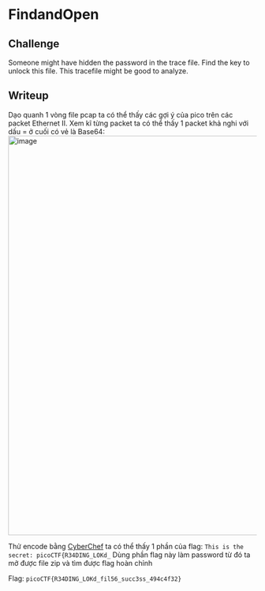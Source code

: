 # **FindandOpen**
## **Challenge**
Someone might have hidden the password in the trace file.
Find the key to unlock this file. This tracefile might be good to analyze.
## **Writeup**
Dạo quanh 1 vòng file pcap ta có thể thấy các gợi ý của pico trên các packet Ethernet II. Xem kĩ từng packet ta có thể thấy 1 packet khả nghi với dấu = ở cuối có vẻ là Base64:
<img width="810" alt="image" src="https://user-images.githubusercontent.com/42516564/228873468-9a0ca0fd-ea87-4de1-bcd0-12b10b1c578d.png">

Thử encode bằng [CyberChef](https://gchq.github.io/CyberChef/) ta có thể thấy 1 phần của flag: `This is the secret: picoCTF{R34DING_LOKd_`
Dùng phần flag này làm password từ đó ta mở được file zip và tìm được flag hoàn chỉnh

Flag: `picoCTF{R34DING_LOKd_fil56_succ3ss_494c4f32}`
